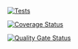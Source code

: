 [![Tests](https://github.com/Marcant97/P13-DSI/actions/workflows/node.js.yml/badge.svg)](https://github.com/Marcant97/P13-DSI/actions/workflows/node.js.yml)

[![Coverage Status](https://coveralls.io/repos/github/Marcant97/P13-DSI/badge.svg?branch=main)](https://coveralls.io/github/Marcant97/P13-DSI?branch=main)

[![Quality Gate Status](https://sonarcloud.io/api/project_badges/measure?project=Marcant97_P13-DSI&metric=alert_status)](https://sonarcloud.io/summary/new_code?id=Marcant97_P13-DSI)